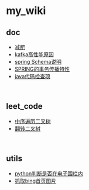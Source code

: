 # my_wiki
## doc
- [减肥](doc/减肥.md)
- [kafka高性能原因](doc/kafka高性能.md)
- [spring Schema说明](doc/springSchema.md)
- [SPRING的事务传播特性](doc/spring事务.md)
- [java代码检查项](doc/java代码检查项.md)

</br>

## leet_code
- [中序遍历二叉树](leet_code/中序遍历二叉树.md)
- [翻转二叉树](leet_code/翻转二叉树.md)


</br>

## utils
- [python判断是否在电子围栏内](utils/判断电子围栏.md)
- [抓取bing首页图片](utils/抓取bing首页图片.md)
